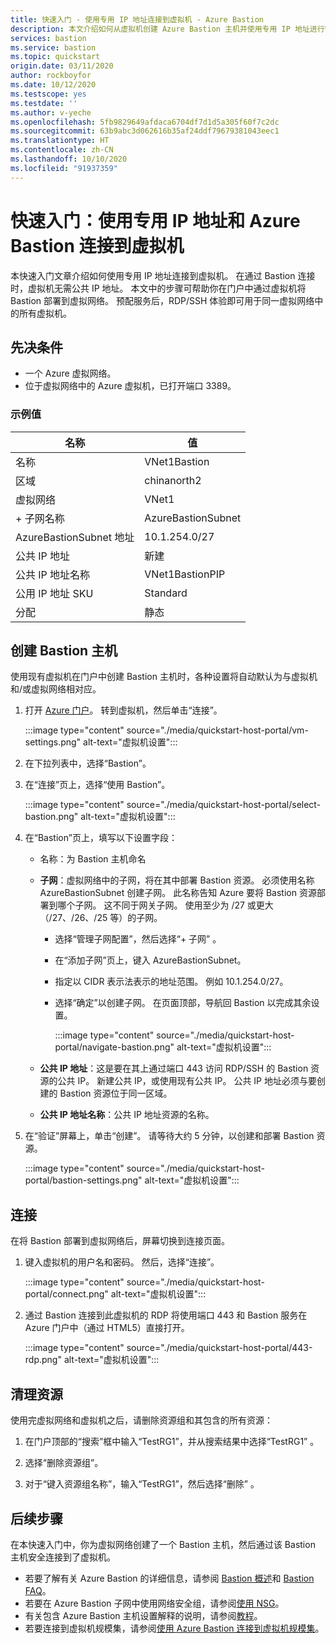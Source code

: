 ```yaml
---
title: 快速入门 - 使用专用 IP 地址连接到虚拟机 - Azure Bastion
description: 本文介绍如何从虚拟机创建 Azure Bastion 主机并使用专用 IP 地址进行安全连接。
services: bastion
ms.service: bastion
ms.topic: quickstart
origin.date: 03/11/2020
author: rockboyfor
ms.date: 10/12/2020
ms.testscope: yes
ms.testdate: ''
ms.author: v-yeche
ms.openlocfilehash: 5fb9829649afdaca6704df7d1d5a305f60f7c2dc
ms.sourcegitcommit: 63b9abc3d062616b35af24ddf79679381043eec1
ms.translationtype: HT
ms.contentlocale: zh-CN
ms.lasthandoff: 10/10/2020
ms.locfileid: "91937359"
---
```

<!--Verified successfully on 09/07/2020-->
# <a name="quickstart-connect-to-a-virtual-machine-using-a-private-ip-address-and-azure-bastion"></a>快速入门：使用专用 IP 地址和 Azure Bastion 连接到虚拟机

本快速入门文章介绍如何使用专用 IP 地址连接到虚拟机。 在通过 Bastion 连接时，虚拟机无需公共 IP 地址。 本文中的步骤可帮助你在门户中通过虚拟机将 Bastion 部署到虚拟网络。 预配服务后，RDP/SSH 体验即可用于同一虚拟网络中的所有虚拟机。

<a name="prereq"></a>
## <a name="prerequisites"></a>先决条件

* 一个 Azure 虚拟网络。
* 位于虚拟网络中的 Azure 虚拟机，已打开端口 3389。

### <a name="example-values"></a>示例值

|**名称** | **值** |
| --- | --- |
| 名称 |  VNet1Bastion |
| 区域 | chinanorth2 |
| 虚拟网络 |  VNet1 |
| + 子网名称 | AzureBastionSubnet |
| AzureBastionSubnet 地址 |  10.1.254.0/27 |
| 公共 IP 地址 |  新建 |
| 公共 IP 地址名称 | VNet1BastionPIP  |
| 公用 IP 地址 SKU |  Standard  |
| 分配  | 静态 |

<a name="createvmset"></a>
## <a name="create-a-bastion-host"></a>创建 Bastion 主机

使用现有虚拟机在门户中创建 Bastion 主机时，各种设置将自动默认为与虚拟机和/或虚拟网络相对应。

1. 打开 [Azure 门户](https://portal.azure.cn)。 转到虚拟机，然后单击“连接”。

    :::image type="content" source="./media/quickstart-host-portal/vm-settings.png" alt-text="虚拟机设置":::
1. 在下拉列表中，选择“Bastion”。
1. 在“连接”页上，选择“使用 Bastion”。

    :::image type="content" source="./media/quickstart-host-portal/select-bastion.png" alt-text="虚拟机设置":::

1. 在“Bastion”页上，填写以下设置字段：

    * 名称：为 Bastion 主机命名
    * **子网**：虚拟网络中的子网，将在其中部署 Bastion 资源。 必须使用名称 AzureBastionSubnet 创建子网。 此名称告知 Azure 要将 Bastion 资源部署到哪个子网。 这不同于网关子网。 使用至少为 /27 或更大（/27、/26、/25 等）的子网。

        * 选择“管理子网配置”，然后选择“+ 子网” 。
        * 在“添加子网”页上，键入 AzureBastionSubnet。
        * 指定以 CIDR 表示法表示的地址范围。 例如 10.1.254.0/27。
        * 选择“确定”以创建子网。 在页面顶部，导航回 Bastion 以完成其余设置。

            :::image type="content" source="./media/quickstart-host-portal/navigate-bastion.png" alt-text="虚拟机设置":::
            
    * **公共 IP 地址**：这是要在其上通过端口 443 访问 RDP/SSH 的 Bastion 资源的公共 IP。 新建公共 IP，或使用现有公共 IP。 公共 IP 地址必须与要创建的 Bastion 资源位于同一区域。
    * **公共 IP 地址名称**：公共 IP 地址资源的名称。
1. 在“验证”屏幕上，单击“创建”。 请等待大约 5 分钟，以创建和部署 Bastion 资源。

    :::image type="content" source="./media/quickstart-host-portal/bastion-settings.png" alt-text="虚拟机设置":::

<a name="connect"></a>
## <a name="connect"></a>连接

在将 Bastion 部署到虚拟网络后，屏幕切换到连接页面。

1. 键入虚拟机的用户名和密码。 然后，选择“连接”。

    :::image type="content" source="./media/quickstart-host-portal/connect.png" alt-text="虚拟机设置":::
1. 通过 Bastion 连接到此虚拟机的 RDP 将使用端口 443 和 Bastion 服务在 Azure 门户中（通过 HTML5）直接打开。

    :::image type="content" source="./media/quickstart-host-portal/443-rdp.png" alt-text="虚拟机设置":::

## <a name="clean-up-resources"></a>清理资源

使用完虚拟网络和虚拟机之后，请删除资源组和其包含的所有资源：

1. 在门户顶部的“搜索”框中输入“TestRG1”，并从搜索结果中选择“TestRG1” 。

2. 选择“删除资源组”。

3. 对于“键入资源组名称”，输入“TestRG1”，然后选择“删除” 。

## <a name="next-steps"></a>后续步骤

在本快速入门中，你为虚拟网络创建了一个 Bastion 主机，然后通过该 Bastion 主机安全连接到了虚拟机。

* 若要了解有关 Azure Bastion 的详细信息，请参阅 [Bastion 概述](bastion-overview.md)和 [Bastion FAQ](bastion-faq.md)。
* 若要在 Azure Bastion 子网中使用网络安全组，请参阅[使用 NSG](bastion-nsg.md)。
* 有关包含 Azure Bastion 主机设置解释的说明，请参阅[教程](bastion-create-host-portal.md)。
* 若要连接到虚拟机规模集，请参阅[使用 Azure Bastion 连接到虚拟机规模集](bastion-connect-vm-scale-set.md)。

<!-- Update_Description: update meta properties, wording update, update link -->